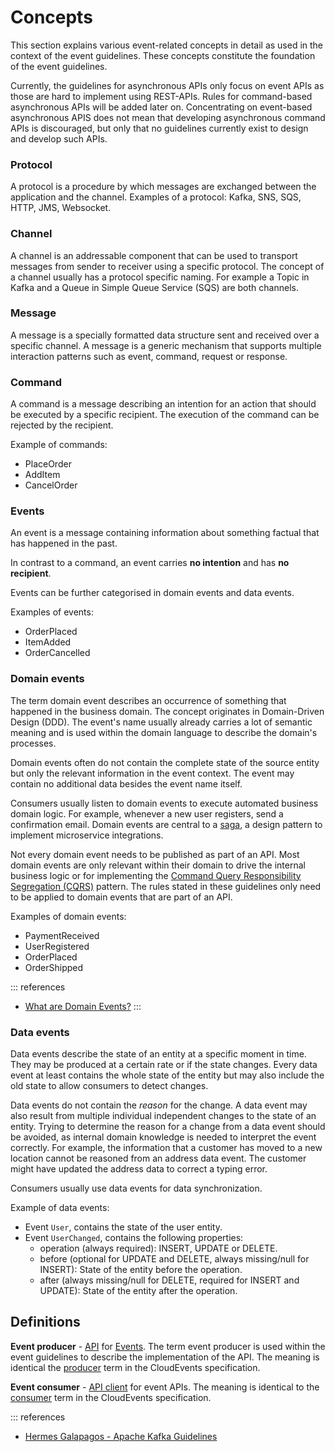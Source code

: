 # Concepts

This section explains various event-related concepts in detail as used in the context of the event guidelines. These concepts constitute the foundation of the event guidelines.

Currently, the guidelines for asynchronous APIs only focus on event APIs as those are hard to implement using REST-APIs.
Rules for command-based asynchronous APIs will be added later on.
Concentrating on event-based asynchronous APIS does not mean that developing asynchronous command APIs is discouraged, but only that no guidelines currently exist to design and develop such APIs.

### Protocol

A protocol is a procedure by which messages are exchanged between the application and the channel. Examples of a protocol: Kafka, SNS, SQS, HTTP, JMS, Websocket.

### Channel

A channel is an addressable component that can be used to transport messages from sender to receiver using a specific protocol. The concept of a channel usually has a protocol specific naming. For example a Topic in Kafka and a Queue in Simple Queue Service (SQS) are both channels.

### Message

A message is a specially formatted data structure sent and received over a specific channel. A message is a generic mechanism that supports multiple interaction patterns such as event, command, request or response.

### Command

A command is a message describing an intention for an action that should be executed by a specific recipient. The execution of the command can be rejected by the recipient.

Example of commands:

- PlaceOrder
- AddItem
- CancelOrder

### Events

An event is a message containing information about something factual that has happened in the past.

In contrast to a command, an event carries **no intention** and has **no recipient**.

Events can be further categorised in domain events and data events.

Examples of events:

- OrderPlaced
- ItemAdded
- OrderCancelled

### Domain events

The term domain event describes an occurrence of something that happened in the business domain. The concept originates in Domain-Driven Design (DDD). The event's name usually already carries a lot of semantic meaning and is used within the domain language to describe the domain's processes.

Domain events often do not contain the complete state of the source entity but only the relevant information in the event context. The event may contain no additional data besides the event name itself.

Consumers usually listen to domain events to execute automated business domain logic. For example, whenever a new user registers, send a confirmation email. Domain events are central to a [saga](https://microservices.io/patterns/data/saga.html), a design pattern to implement microservice integrations.

Not every domain event needs to be published as part of an API. Most domain events are only relevant within their domain to drive the internal business logic or for implementing the [Command Query Responsibility Segregation (CQRS)](https://microservices.io/patterns/data/cqrs.html) pattern. The rules stated in these guidelines only need to be applied to domain events that are part of an API.

Examples of domain events:

- PaymentReceived
- UserRegistered
- OrderPlaced
- OrderShipped

::: references

- [What are Domain Events?](https://serialized.io/ddd/domain-event/)
  :::

### Data events

Data events describe the state of an entity at a specific moment in time.
They may be produced at a certain rate or if the state changes.
Every data event at least contains the whole state of the entity but may also include the old state to allow consumers to detect changes.

Data events do not contain the _reason_ for the change. A data event may also result from multiple individual independent changes to the state of an entity. Trying to determine the reason for a change from a data event should be avoided, as internal domain knowledge is needed to interpret the event correctly.
For example, the information that a customer has moved to a new location cannot be reasoned from an address data event. The customer might have updated the address data to correct a typing error.

Consumers usually use data events for data synchronization.

Example of data events:

- Event `User`, contains the state of the user entity.
- Event `UserChanged`, contains the following properties:
  - operation (always required): INSERT, UPDATE or DELETE.
  - before (optional for UPDATE and DELETE, always missing/null for INSERT): State of the entity before the operation.
  - after (always missing/null for DELETE, required for INSERT and UPDATE): State of the entity after the operation.

## Definitions

**Event producer** - [API](../../020_General-Guidelines/010_Basics/index.md#Definitions) for [Events](#events). The term event producer is used within the event guidelines to describe the implementation of the API. The meaning is identical the [producer](https://github.com/cloudevents/spec/blob/main/cloudevents/spec.md#producer) term in the CloudEvents specification.

**Event consumer** - [API client](../../020_General-Guidelines/010_Basics/index.md#Definitions) for event APIs. The meaning is identical to the [consumer](https://github.com/cloudevents/spec/blob/main/cloudevents/spec.md#consumer) term in the CloudEvents specification.

::: references

- [Hermes Galapagos - Apache Kafka Guidelines](https://github.com/HermesGermany/galapagos/blob/main/kafka_guidelines.md)

